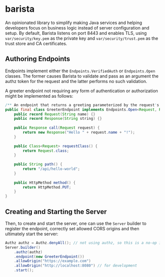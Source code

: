 # barista

An opinionated library to simplify making Java services and helping developers focus on business 
logic instead of server configuration and setup. By default, Barista listens on port 8443 and
enables TLS, using `var/security/key.pem` as the private key and `var/security/trust.pem` as the
trust store and CA certificates.

## Authoring Endpoints
Endpoints implement either the `Endpoints.VerifiedAuth` or `Endpoints.Open` classes. The former
causes Barista to validate and pass as an argument the authz token for the request and the latter 
performs no such validation.

A greeter endpoint not requiring any form of authentication or authorization might be
implemented as follows:
```java
/** An endpoint that returns a greeting parameterized by the request's name field. */
public final class GreeterEndpoint implements Endpoints.Open<Request, Response> {
    public record Request(String name) {}
    public record Response(String string) {}
    
    public Response call(Request request) {
        return new Response("Hello " + request.name + "!");
    }
    
    public Class<Request> requestClass() {
        return Request.class;
    }
    
    public String path() {
        return "/api/hello-world";
    }
    
    public HttpMethod method() {
        return HttpMethod.PUT;
    }
}
```

## Creating and Starting the Server

Then, to create and start the server, one can use the `Server` builder to register the endpoint,
correctly set allowed CORS origins and then ultimately start the server: 
```java
Authz authz = Authz.denyAll(); // not using authz, so this is a no-op implementation
Server.builder()
    .authz(authz)
    .endpoint(new GreeterEndpoint())
    .allowOrigin("https://example.com")
    .allowOrigin("http://localhost:8080") // for development
    .start();
```
